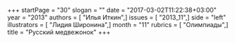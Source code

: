 +++
startPage = "30"
slogan = ""
date = "2017-03-02T11:22:38+03:00"
year = "2013"
authors = [ "Илья Иткин",]
issues = [ "2013_11",]
side = "left"
illustrators = [ "Лидия Широнина",]
month = "11"
rubrics = [ "Олимпиады",]
title = "Русский медвежонок"
+++
